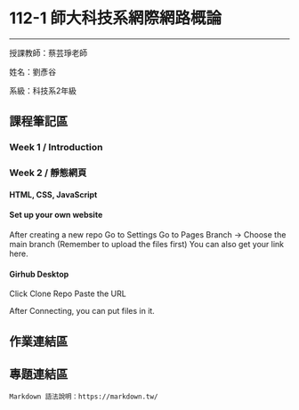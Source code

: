 # 112-1 師大科技系網際網路概論
---
授課教師：蔡芸琤老師

姓名：劉彥谷

系級：科技系2年級

## 課程筆記區
### Week 1 / Introduction
### Week 2 / 靜態網頁
#### HTML, CSS, JavaScript
#### Set up your own website
After creating a new repo
Go to Settings 
Go to Pages
Branch → Choose the main branch (Remember to upload the files first)
You can also get your link here.
#### Girhub Desktop
Click Clone Repo
Paste the URL

After Connecting, you can put files in it.
## 作業連結區
## 專題連結區


```
Markdown 語法說明：https://markdown.tw/
```
